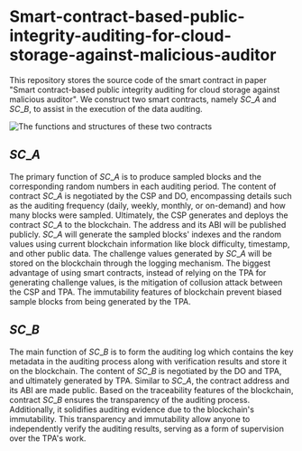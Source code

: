 # Smart-contract-based-public-integrity-auditing-for-cloud-storage-against-malicious-auditor
This repository stores the source code of the smart contract in paper "Smart contract-based public integrity auditing for cloud storage against malicious auditor". We construct two smart contracts, namely $SC\_A$ and $SC\_B$, to assist in the execution of the data auditing.

![The functions and structures of these two contracts](https://github.com/Gannan02/Smart-contract-based-public-integrity-auditing-for-cloud-storage-against-malicious-auditor/blob/main/smart%20contract.jpg)

## $SC\_A$
The primary function of $SC\_A$ is to produce sampled blocks and the corresponding random numbers in each auditing period. The content of contract $SC\_A$ is negotiated by the CSP and DO, encompassing details such as the auditing frequency (daily, weekly, monthly, or on-demand) and how many blocks were sampled. Ultimately, the CSP generates and deploys the contract $SC\_A$ to the blockchain. The address and its ABI will be published publicly. $SC\_A$ will generate the sampled blocks' indexes and the random values using current blockchain information like block difficulty, timestamp, and other public data. The challenge values generated by $SC\_A$ will be stored on the blockchain through the logging mechanism. The biggest advantage of using smart contracts, instead of relying on the TPA for generating challenge values, is the mitigation of collusion attack between the CSP and TPA. The immutability features of blockchain prevent biased sample blocks from being generated by the TPA.

## $SC\_B$
The main function of $SC\_B$ is to form the auditing log which contains the key metadata in the auditing process along with verification results and store it on the blockchain. The content of $SC\_B$ is negotiated by the DO and TPA, and ultimately generated by TPA. Similar to $SC\_A$, the contract address and its ABI are made public. Based on the traceability features of the blockchain, contract $SC\_B$ ensures the transparency of the auditing process. Additionally, it solidifies auditing evidence due to the blockchain's immutability. This transparency and immutability allow anyone to independently verify the auditing results, serving as a form of supervision over the TPA's work.

